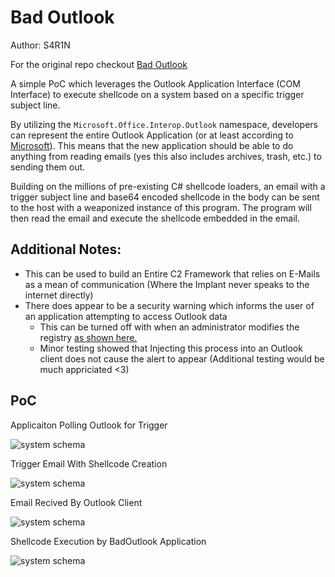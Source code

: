 # Bad Outlook

Author: S4R1N

For the original repo checkout [Bad Outlook](https://github.com/S4R1N/BadOutlook)

A simple PoC which leverages the Outlook Application Interface (COM Interface) to execute shellcode on a system based on a specific trigger subject line. 

By utilizing the `Microsoft.Office.Interop.Outlook` namespace, developers can represent the entire Outlook Application (or at least according to [Microsoft](https://docs.microsoft.com/en-us/dotnet/api/microsoft.office.interop.outlook.application?view=outlook-pia)). This means that the new application should  be able to do anything from reading emails (yes this also includes archives, trash, etc.) to sending them out.

Building on the millions of pre-existing C# shellcode loaders, an email with a trigger subject line and base64 encoded shellcode in the body can be sent to the host with a weaponized instance of this program. The program will then read the  email and execute the shellcode embedded in the email. 

## Additional Notes:
- This can be used to build an Entire C2 Framework that relies on E-Mails as a mean of communication (Where the Implant never speaks to the internet directly)
- There does appear to be a security warning which informs the user of an application attempting to access Outlook data
    - This can be turned off with when an administrator modifies the registry [as shown here.](https://docs.microsoft.com/en-us/outlook/troubleshoot/security/a-program-is-trying-to-send-an-email-message-on-your-behalf)
    - Minor testing showed that Injecting this process into an Outlook client does not cause the alert to appear (Additional testing would be much appriciated <3)

## PoC

Applicaiton Polling Outlook for Trigger

![system schema](https://github.com/S4R1N/BadOutlook/blob/master/PoC/Checks.png)

Trigger Email With Shellcode Creation

![system schema](https://github.com/S4R1N/BadOutlook/blob/master/PoC/EmailGeneration.png)

Email Recived By Outlook Client

![system schema](https://github.com/S4R1N/BadOutlook/blob/master/PoC/EmailReceived.png)

Shellcode Execution by BadOutlook Application

![system schema](https://github.com/S4R1N/BadOutlook/blob/master/PoC/Trigger.png)
